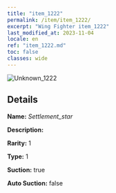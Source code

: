 ```yaml
---
title: "item_1222"
permalink: /item/item_1222/
excerpt: "Wing Fighter item_1222"
last_modified_at: 2023-11-04
locale: en
ref: "item_1222.md"
toc: false
classes: wide
---
```



 ![Unknown_1222](/images/item/Settlement_star_p.png)



## Details

 **Name:** *Settlement_star* 

 **Description:** 

 **Rarity:** 1 

 **Type:** 1 

 **Suction:** true 

 **Auto Suction:** false 


